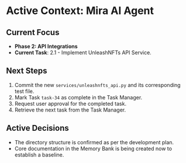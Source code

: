 # Active Context: Mira AI Agent

## Current Focus
- **Phase 2: API Integrations**
- **Current Task**: 2.1 - Implement UnleashNFTs API Service.

## Next Steps
1.  Commit the new `services/unleashnfts_api.py` and its corresponding test file.
2.  Mark Task `task-34` as complete in the Task Manager.
3.  Request user approval for the completed task.
4.  Retrieve the next task from the Task Manager.

## Active Decisions
- The directory structure is confirmed as per the development plan.
- Core documentation in the Memory Bank is being created now to establish a baseline.
